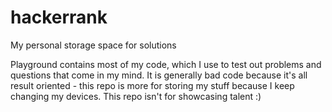 # hackerrank
My personal storage space for solutions

Playground contains most of my code, which I use to test out problems and questions that come in my mind. 
It is generally bad code because it's all result oriented - this repo is more for storing my stuff because I keep changing my devices.
This repo isn't for showcasing talent :)
